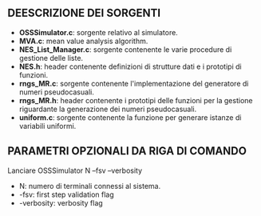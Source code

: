 ## DEESCRIZIONE DEI SORGENTI

<ul>
  <li><b>OSSSimulator.c</b>: sorgente relativo al simulatore.</li>
  <li><b>MVA.c</b>: mean value analysis algorithm.</li>
  <li><b>NES_List_Manager.c</b>: sorgente contenente le varie procedure di gestione delle liste.</li>
  <li><b>NES.h</b>: header contenente definizioni di strutture dati e i prototipi di funzioni.</li>
  <li><b>rngs_MR.c</b>: sorgente contenente l'implementazione del generatore di numeri pseudocasuali.</li>
  <li><b>rngs_MR.h</b>: header contenente i prototipi delle funzioni per la gestione riguardante la generazione dei numeri pseudocasuali.</li>
  <li><b>uniform.c</b>: sorgente contenente la funzione per generare istanze di variabili uniformi.</li>
</ul>

## PARAMETRI OPZIONALI DA RIGA DI COMANDO 

Lanciare OSSSimulator N –fsv –verbosity 

<ul>
<li>N: numero di terminali connessi al sistema. </li>
<li>-fsv: first step validation flag </li>
<li>-verbosity: verbosity flag </li>
</ul>
